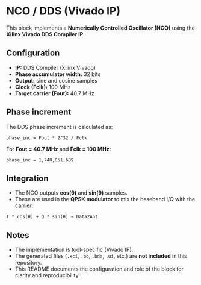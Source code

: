 # NCO / DDS (Vivado IP)

This block implements a **Numerically Controlled Oscillator (NCO)** using the **Xilinx Vivado DDS Compiler IP**.

## Configuration
- **IP:** DDS Compiler (Xilinx Vivado)
- **Phase accumulator width:** 32 bits
- **Output:** sine and cosine samples
- **Clock (Fclk):** 100 MHz
- **Target carrier (Fout):** 40.7 MHz

## Phase increment
The DDS phase increment is calculated as:

```
phase_inc = Fout * 2^32 / Fclk
```

For **Fout = 40.7 MHz** and **Fclk = 100 MHz**:

```
phase_inc = 1,748,051,689
```

## Integration
- The NCO outputs **cos(θ)** and **sin(θ)** samples.
- These are used in the **QPSK modulator** to mix the baseband I/Q with the carrier:

```
I * cos(θ) + Q * sin(θ) → Data2Ant
```

## Notes
- The implementation is tool-specific (Vivado IP).
- The generated files (`.xci`, `.bd`, `.bda`, `.ui`, etc.) are **not included** in this repository.
- This README documents the configuration and role of the block for clarity and reproducibility.

